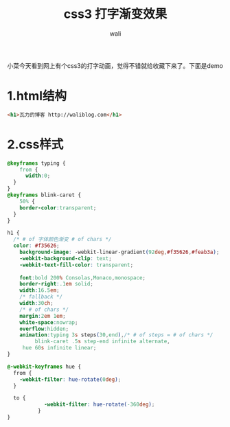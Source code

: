﻿---
layout: post
title:  css3 打字渐变效果 #标题
tagline: css3打字效果，字体颜色渐变
category: css      #分类
author: wali    #作者
tag: input     #标签
ghurl:        #github url
ghurl_zip:    #github zip下载
comments: true

post_nav: ["1.html结构","2.css样式"]
---

小菜今天看到网上有个css3的打字动画，觉得不错就给收藏下来了。下面是demo


<script async src="//jsrun.net/gDhKp/embed/all/light/"></script>


# 1.html结构

```html
<h1>瓦力的博客 http://waliblog.com</h1>
```

# 2.css样式

```css
@keyframes typing {
	from {
	  width:0;
  }
}
@keyframes blink-caret {
	50% {
	border-color:transparent;
  }
}

h1 {
  /* # of 字体颜色渐变 # of chars */
  color: #f35626;
	background-image: -webkit-linear-gradient(92deg,#f35626,#feab3a);
	-webkit-background-clip: text;
	-webkit-text-fill-color: transparent;
  
	font:bold 200% Consolas,Monaco,monospace;
	border-right:.1em solid;
	width:16.5em;
	/* fallback */
	width:30ch;
	/* # of chars */
	margin:2em 1em;
	white-space:nowrap;
	overflow:hidden;
	animation:typing 3s steps(30,end),/* # of steps = # of chars */
		 blink-caret .5s step-end infinite alternate,
     hue 60s infinite linear;
}

@-webkit-keyframes hue {
  from {
    -webkit-filter: hue-rotate(0deg);
  }

  to {
			-webkit-filter: hue-rotate(-360deg);
		  }
}

```





































